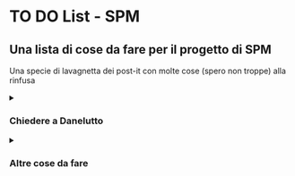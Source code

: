 # TO DO List - SPM
## Una lista di cose da fare per il progetto di SPM
Una specie di lavagnetta dei post-it con molte cose (spero non troppe) alla rinfusa

<details>
  <summary><h3>Chiedere a Danelutto</h3></summary>
  A ricevimento, molto probabilmente.
  
   - [ ] Si può usare Git sulla macchina multicore? O dà fastidio a qualche utente? Nel caso, va impostata in qualche modo particolare?
   - [ ] Per fare i miei test e le mie misure, va bene usare utimer.hpp, il file che ci ha dato il professore?
  
  ---
</details> 

<details>
  <summary><h3>Altre cose da fare</h3></summary>
  Per adesso, sistemate un po' alla rinfusa.
  
   - [ ] Scrivere al professore che ho scelto il progetto
  
  
  
</details>  
  
  
  
